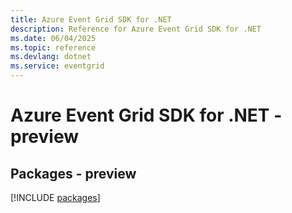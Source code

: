 ```yaml
---
title: Azure Event Grid SDK for .NET
description: Reference for Azure Event Grid SDK for .NET
ms.date: 06/04/2025
ms.topic: reference
ms.devlang: dotnet
ms.service: eventgrid
---
```

# Azure Event Grid SDK for .NET - preview
## Packages - preview
[!INCLUDE [packages](event-grid-index.md)]
